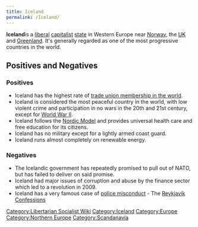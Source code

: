```yaml
---
title: Iceland
permalink: /Iceland/
---
```


**Iceland**is a [liberal](Liberalism.md "wikilink")
[capitalist](Capitalism.md "wikilink") [state](List_of_States.md "wikilink")
in Western Europe near [Norway](Norway.md "wikilink"), the
[UK](United_Kingdom.md "wikilink") and [Greenland](Greenland.md "wikilink").
It's generally regarded as one of the most progressive countries in the
world.

## Positives and Negatives

### Positives

- Iceland has the highest rate of [trade union membership in the
  world](States_by_Trade_Union_Membership.md "wikilink").
- Iceland is considered the most peaceful country in the world, with low
  violent crime and participation in no wars in the 20th and 21st
  century, except for [World War II](World_War_II.md "wikilink").
- Iceland follows the [Nordic Model](Nordic_Model.md "wikilink") and
  provides universal health care and free education for its citizens.
- Iceland has no military except for a lightly armed coast guard.
- Iceland runs almost completely on renewable energy.

### Negatives

- The Icelandic government has repeatedly promised to pull out of NATO,
  but has failed to deliver on said promise.
- Iceland had major issues of corruption and abuse by the finance sector
  which led to a revolution in 2009.
- Iceland has a very famous case of [police
  misconduct](Police_Misconduct.md "wikilink") - The [Reykjavik
  Confessions](Reykjavik_Confessions.md "wikilink")

[Category:Libertarian Socialist
Wiki](Category:Libertarian_Socialist_Wiki.md "wikilink")
[Category:Iceland](Category:Iceland.md "wikilink")
[Category:Europe](Category:Europe.md "wikilink") [Category:Northern
Europe](Category:Northern_Europe.md "wikilink")
[Category:Scandanavia](Category:Scandanavia.md "wikilink")